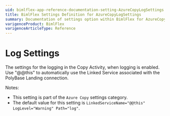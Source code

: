 ```yaml
---
uid: bimlflex-app-reference-documentation-setting-AzureCopyLogSettings
title: BimlFlex Settings Definition for AzureCopyLogSettings
summary: Documentation of settings option within BimlFlex for AzureCopyLogSettings
varigenceProduct: BimlFlex
varigenceArticleType: Reference
---
```


# Log Settings

The settings for the logging in the Copy Activity, when logging is enabled. Use "@@this" to automatically use the Linked Service associated with the PolyBase Landing connection.

Notes:
* This setting is part of the `Azure Copy` settings category.
* The default value for this setting is `LinkedServiceName="@@this" LogLevel="Warning" Path="log"`.